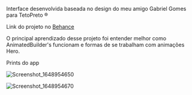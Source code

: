 Interface desenvolvida baseada no design do meu amigo Gabriel Gomes para TetoPreto ®️

Link do projeto no <a href="https://www.behance.net/gallery/139535651/Design-de-Interface-TetoPreto?tracking_source=search_projects%7Ctetopreto">Behance<a/>

O principal aprendizado desse projeto foi entender melhor como AnimatedBuilder's funcionam e formas de se trabalham com animações Hero.

Prints do app

![Screenshot_1648954650](https://user-images.githubusercontent.com/65188332/161409544-563d72c4-c637-4e48-997b-25460c6eb03a.png)

![Screenshot_1648954670](https://user-images.githubusercontent.com/65188332/161409571-eb8bcbd6-b511-4cd5-8c6c-2e623f747acf.png)
